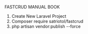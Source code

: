 FASTCRUD MANUAL BOOK
1. Create New Laravel Project
2. Composer require satriotol/fastcrud
3. php artisan vendor:publish --force
